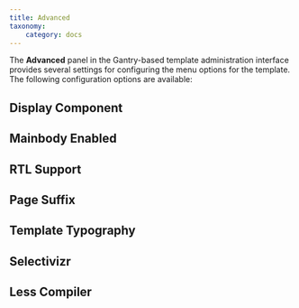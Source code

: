 ```yaml
---
title: Advanced
taxonomy:
    category: docs
---
```


The **Advanced** panel in the Gantry-based template administration interface provides several settings for configuring the menu options for the template. The following configuration options are available:

Display Component
-----------------



Mainbody Enabled
----------------



RTL Support
-----------



Page Suffix
-----------



Template Typography
-------------------



Selectivizr
-----------



Less Compiler
-------------

